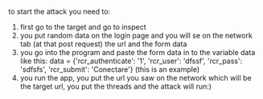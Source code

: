 to start the attack you need to:
1. first go to the target and go to inspect
2. you put random data on the login page and you will se on the network tab (at that post request) the url and the form data
3. you go into the program and paste the form data in to the variable data like this:
data = {'rcr_authenticate': '1', 'rcr_user': 'dfssf', 'rcr_pass': 'sdfsfs', 'rcr_submit': 'Conectare'} (this is an example)
4. you run the app, you put the url you saw on the network which will be the target url, you put the threads and the attack will run:)
